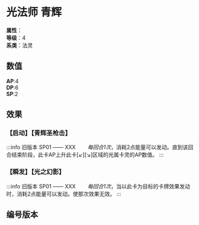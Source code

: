 <script setup>
let list = [
    { number: "SP01-003", url: "/packs/SP01" }
]
</script>

# 光法师 青辉

**属性**：<CardAttribute text="光"/><br>
**等级**：4<br>
**系类**：法灵

## 数值

**AP**:4<br>
**DP**:6<br>
**SP**:2

## 效果

### 【启动】【青辉圣枪击】

:::info 旧版本 SP01 —— XXX
&emsp;&emsp;*每回合1次*，消耗2点能量可以发动。直到该回合结束阶段，此卡AP上升此卡[↙][↘]区域的光属卡灵的AP数值。
:::

### 【瞬发】【光之幻影】

:::info 旧版本 SP01 —— XXX
&emsp;&emsp;*每回合1次*，当以此卡为目标的卡牌效果发动时，消耗2点能量可以发动。使那次效果无效。
:::

## 编号版本

<CardNumberBox :list="list"/>
